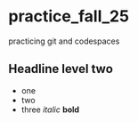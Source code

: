 # practice_fall_25
practicing git and codespaces

## Headline level two

* one
* two
* three
  *italic*
  **bold**

```
